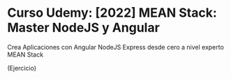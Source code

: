 # Curso Udemy: [2022] MEAN Stack: Master NodeJS y Angular 
Crea Aplicaciones con Angular NodeJS Express desde cero a nivel experto MEAN Stack

(Ejercicio)
